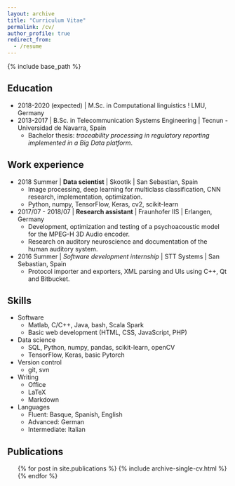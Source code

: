 ```yaml
---
layout: archive
title: "Curriculum Vitae"
permalink: /cv/
author_profile: true
redirect_from:
  - /resume
---
```


{% include base_path %}

Education
------
* 2018-2020 (expected) \| M.Sc. in Computational linguistics \! LMU, Germany
* 2013-2017 \| B.Sc. in Telecommunication Systems Engineering \| Tecnun - Universidad de Navarra, Spain
  - Bachelor thesis: *traceability processing in regulatory reporting implemented in a Big Data platform*.

Work experience
------
* 2018 Summer \| **Data scientist** \| Skootik \| San Sebastian, Spain
  - Image processing, deep learning for multiclass classification, CNN research, implementation, optimization.
  - Python, numpy, TensorFlow, Keras, cv2, scikit-learn
* 2017/07 - 2018/07 \| **Research assistant** \| Fraunhofer IIS \| Erlangen, Germany
  - Development, optimization and testing of a psychoacoustic model for the MPEG-H 3D Audio encoder.
  - Research on auditory neuroscience and documentation of the human auditory system.
* 2016 Summer \| *Software development internship* \| STT Systems \| San Sebastian, Spain
  - Protocol importer and exporters, XML parsing and UIs using C++, Qt and Bitbucket.
  
Skills
------
* Software
  - Matlab, C/C++, Java, bash, Scala Spark
  - Basic web development (HTML, CSS, JavaScript, PHP)
* Data science
  - SQL, Python, numpy, pandas, scikit-learn, openCV
  - TensorFlow, Keras, basic Pytorch
* Version control
  - git, svn
* Writing
  - Office
  - LaTeX
  - Markdown
* Languages
  - Fluent: Basque, Spanish, English
  - Advanced: German
  - Intermediate: Italian

Publications
------
  <ul>{% for post in site.publications %}
    {% include archive-single-cv.html %}
  {% endfor %}</ul>
  
<!---
Talks
------
  <ul>{% for post in site.talks %}
    {% include archive-single-talk-cv.html %}
  {% endfor %}</ul>
  
Teaching
------
  <ul>{% for post in site.teaching %}
    {% include archive-single-cv.html %}
  {% endfor %}</ul>
  
Service and leadership
------
* Currently signed in to 43 different slack teams
-->